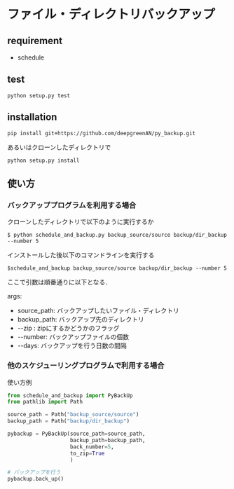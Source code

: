 # ファイル・ディレクトリバックアップ

## requirement
- schedule
## test
```
python setup.py test
```

## installation
```
pip install git+https://github.com/deepgreenAN/py_backup.git
```
あるいはクローンしたディレクトリで
```
python setup.py install
```

## 使い方
### バックアッププログラムを利用する場合
クローンしたディレクトリで以下のように実行するか

```
$ python schedule_and_backup.py backup_source/source backup/dir_backup --number 5
```
インストールした後以下のコマンドラインを実行する
```
$schedule_and_backup backup_source/source backup/dir_backup --number 5
```
ここで引数は順番通りに以下となる．

args:
- source_path: バックアップしたいファイル・ディレクトリ  
- backup_path: バックアップ先のディレクトリ  
- --zip : zipにするかどうかのフラッグ  
- --number: バックアップファイルの個数  
- --days: バックアップを行う日数の間隔  

### 他のスケジューリングプログラムで利用する場合

使い方例
```python
from schedule_and_backup import PyBackUp
from pathlib import Path

source_path = Path("backup_source/source")
backup_path = Path("backup/dir_backup")

pybackup = PyBackUp(source_path=source_path,
                    backup_path=backup_path,
                    back_number=5,
                    to_zip=True
                    )

# バックアップを行う
pybackup.back_up()
```